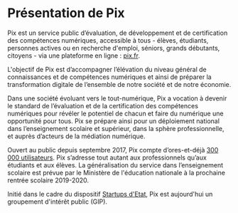 # Présentation de Pix


Pix est un service public d’évaluation, de développement et de certification des compétences numériques, accessible à tous - élèves, étudiants, personnes actives ou en recherche d'emploi, séniors, grands débutants, citoyens - via une plateforme en ligne : [pix.fr](https://pix.fr).

L'objectif de Pix est d’accompagner l’élévation du niveau général de connaissances et de compétences numériques et ainsi de préparer la transformation digitale de l’ensemble de notre société et de notre économie.

Dans une société évoluant vers le tout-numérique, Pix a vocation à devenir le standard de l’évaluation et de la certification des compétences numériques pour révéler le potentiel de chacun et faire du numérique une opportunité pour tous. Pix se prépare ainsi pour un déploiement national dans l’enseignement scolaire et supérieur, dans la sphère professionnelle, et auprès d’acteurs de la médiation numérique.

Ouvert au public depuis septembre 2017, Pix compte d’ores-et-déjà [300 000 utilisateurs](https://pix.fr/stats). Pix s’adresse tout autant aux professionnels qu’aux étudiants et aux élèves. La généralisation du service dans l’enseignement scolaire est prévue par le Ministère de l'éducation nationale à la prochaine rentrée scolaire 2019-2020.

Initié dans le cadre du dispositif [Startups d'Etat](https://beta.gouv.fr), Pix est aujourd'hui un groupement d'intérêt public (GIP).
